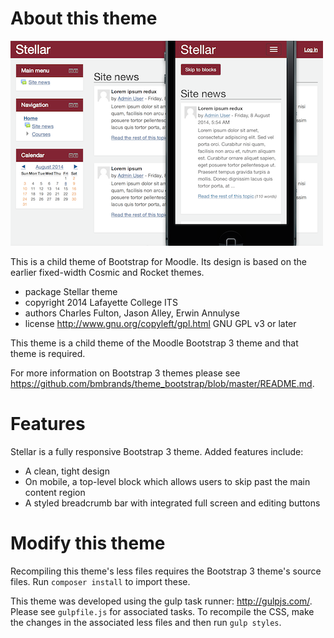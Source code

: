 About this theme
================

![image1](pix/screenshot.png "Moodle Stellar Screenshot")

This is a child theme of Bootstrap for Moodle. Its design is based on the earlier fixed-width Cosmic and Rocket themes.

* package	Stellar theme
* copyright	2014 Lafayette College ITS
* authors	Charles Fulton, Jason Alley, Erwin Annulyse
* license	http://www.gnu.org/copyleft/gpl.html GNU GPL v3 or later

This theme is a child theme of the Moodle Bootstrap 3 theme and that theme is required.

For more information on Bootstrap 3 themes please see https://github.com/bmbrands/theme_bootstrap/blob/master/README.md.

Features
========
Stellar is a fully responsive Bootstrap 3 theme. Added features include:

* A clean, tight design
* On mobile, a top-level block which allows users to skip past the main content region
* A styled breadcrumb bar with integrated full screen and editing buttons

Modify this theme
=================
Recompiling this theme's less files requires the Bootstrap 3 theme's source files. Run `composer install` to import these.

This theme was developed using the gulp task runner: http://gulpjs.com/. Please see `gulpfile.js` for associated tasks. To recompile the CSS, make the changes in the associated less files and then run `gulp styles`.

